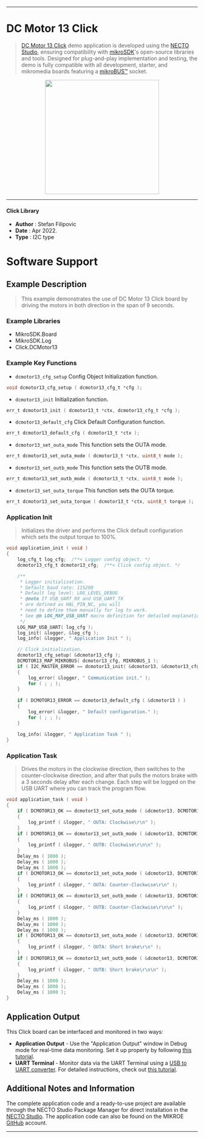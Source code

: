 
---
# DC Motor 13 Click

> [DC Motor 13 Click](https://www.mikroe.com/?pid_product=MIKROE-5101) demo application is developed using
the [NECTO Studio](https://www.mikroe.com/necto), ensuring compatibility with [mikroSDK](https://www.mikroe.com/mikrosdk)'s
open-source libraries and tools. Designed for plug-and-play implementation and testing, the demo is fully compatible with
all development, starter, and mikromedia boards featuring a [mikroBUS&trade;](https://www.mikroe.com/mikrobus) socket.

<p align="center">
  <img src="https://www.mikroe.com/?pid_product=MIKROE-5101&image=1" height=300px>
</p>

---

#### Click Library

- **Author**        : Stefan Filipovic
- **Date**          : Apr 2022.
- **Type**          : I2C type

# Software Support

## Example Description

> This example demonstrates the use of DC Motor 13 Click board by driving the motors in both direction in the span of 9 seconds.

### Example Libraries

- MikroSDK.Board
- MikroSDK.Log
- Click.DCMotor13

### Example Key Functions

- `dcmotor13_cfg_setup` Config Object Initialization function.
```c
void dcmotor13_cfg_setup ( dcmotor13_cfg_t *cfg );
```

- `dcmotor13_init` Initialization function.
```c
err_t dcmotor13_init ( dcmotor13_t *ctx, dcmotor13_cfg_t *cfg );
```

- `dcmotor13_default_cfg` Click Default Configuration function.
```c
err_t dcmotor13_default_cfg ( dcmotor13_t *ctx );
```

- `dcmotor13_set_outa_mode` This function sets the OUTA mode.
```c
err_t dcmotor13_set_outa_mode ( dcmotor13_t *ctx, uint8_t mode );
```

- `dcmotor13_set_outb_mode` This function sets the OUTB mode.
```c
err_t dcmotor13_set_outb_mode ( dcmotor13_t *ctx, uint8_t mode );
```

- `dcmotor13_set_outa_torque` This function sets the OUTA torque.
```c
err_t dcmotor13_set_outa_torque ( dcmotor13_t *ctx, uint8_t torque );
```

### Application Init

> Initializes the driver and performs the Click default configuration which sets the output torque to 100%.

```c
void application_init ( void )
{
    log_cfg_t log_cfg;  /**< Logger config object. */
    dcmotor13_cfg_t dcmotor13_cfg;  /**< Click config object. */

    /** 
     * Logger initialization.
     * Default baud rate: 115200
     * Default log level: LOG_LEVEL_DEBUG
     * @note If USB_UART_RX and USB_UART_TX 
     * are defined as HAL_PIN_NC, you will 
     * need to define them manually for log to work. 
     * See @b LOG_MAP_USB_UART macro definition for detailed explanation.
     */
    LOG_MAP_USB_UART( log_cfg );
    log_init( &logger, &log_cfg );
    log_info( &logger, " Application Init " );

    // Click initialization.
    dcmotor13_cfg_setup( &dcmotor13_cfg );
    DCMOTOR13_MAP_MIKROBUS( dcmotor13_cfg, MIKROBUS_1 );
    if ( I2C_MASTER_ERROR == dcmotor13_init( &dcmotor13, &dcmotor13_cfg ) ) 
    {
        log_error( &logger, " Communication init." );
        for ( ; ; );
    }
    
    if ( DCMOTOR13_ERROR == dcmotor13_default_cfg ( &dcmotor13 ) )
    {
        log_error( &logger, " Default configuration." );
        for ( ; ; );
    }
    
    log_info( &logger, " Application Task " );
}
```

### Application Task

> Drives the motors in the clockwise direction, then switches to the counter-clockwise direction, and after that pulls the motors brake with a 3 seconds delay after each change.
Each step will be logged on the USB UART where you can track the program flow.

```c
void application_task ( void )
{
    if ( DCMOTOR13_OK == dcmotor13_set_outa_mode ( &dcmotor13, DCMOTOR13_MODE_CW ) )
    {
        log_printf ( &logger, " OUTA: Clockwise\r\n" );
    }
    if ( DCMOTOR13_OK == dcmotor13_set_outb_mode ( &dcmotor13, DCMOTOR13_MODE_CW ) )
    {
        log_printf ( &logger, " OUTB: Clockwise\r\n\n" );
    }
    Delay_ms ( 1000 );
    Delay_ms ( 1000 );
    Delay_ms ( 1000 );
    if ( DCMOTOR13_OK == dcmotor13_set_outa_mode ( &dcmotor13, DCMOTOR13_MODE_CCW ) )
    {
        log_printf ( &logger, " OUTA: Counter-Clockwise\r\n" );
    }
    if ( DCMOTOR13_OK == dcmotor13_set_outb_mode ( &dcmotor13, DCMOTOR13_MODE_CCW ) )
    {
        log_printf ( &logger, " OUTB: Counter-Clockwise\r\n\n" );
    }
    Delay_ms ( 1000 );
    Delay_ms ( 1000 );
    Delay_ms ( 1000 );
    if ( DCMOTOR13_OK == dcmotor13_set_outa_mode ( &dcmotor13, DCMOTOR13_MODE_SHORT_BRAKE ) )
    {
        log_printf ( &logger, " OUTA: Short brake\r\n" );
    }
    if ( DCMOTOR13_OK == dcmotor13_set_outb_mode ( &dcmotor13, DCMOTOR13_MODE_SHORT_BRAKE ) )
    {
        log_printf ( &logger, " OUTB: Short brake\r\n\n" );
    }
    Delay_ms ( 1000 );
    Delay_ms ( 1000 );
    Delay_ms ( 1000 );
}
```

## Application Output

This Click board can be interfaced and monitored in two ways:
- **Application Output** - Use the "Application Output" window in Debug mode for real-time data monitoring.
Set it up properly by following [this tutorial](https://www.youtube.com/watch?v=ta5yyk1Woy4).
- **UART Terminal** - Monitor data via the UART Terminal using
a [USB to UART converter](https://www.mikroe.com/click/interface/usb?interface*=uart,uart). For detailed instructions,
check out [this tutorial](https://help.mikroe.com/necto/v2/Getting%20Started/Tools/UARTTerminalTool).

## Additional Notes and Information

The complete application code and a ready-to-use project are available through the NECTO Studio Package Manager for 
direct installation in the [NECTO Studio](https://www.mikroe.com/necto). The application code can also be found on
the MIKROE [GitHub](https://github.com/MikroElektronika/mikrosdk_click_v2) account.

---
